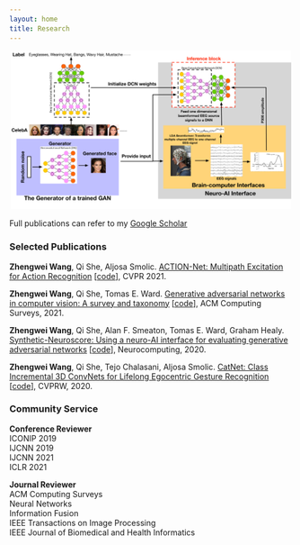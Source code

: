 ```yaml
---
layout: home
title: Research
---
```

<p align="center"><img src="assets/img/research/NAI_2.pdf" width="500" /></p>




Full publications can refer to my [Google Scholar](https://scholar.google.com/citations?user=TaYR7cMAAAAJ&hl=en)

### Selected Publications

**Zhengwei Wang**, Qi She, Aljosa Smolic. [ACTION-Net: Multipath Excitation for Action Recognition](https://arxiv.org/pdf/2103.07372.pdf) [[code](https://github.com/V-Sense/ACTION-Net)], CVPR 2021. 

**Zhengwei Wang**, Qi She, Tomas E. Ward. [Generative adversarial networks in computer vision: A survey and taxonomy](https://www.researchgate.net/publication/349189619_Generative_Adversarial_Networks_in_Computer_Vision_A_Survey_and_Taxonomy) [[code](https://github.com/sheqi/GAN_Review)], ACM Computing Surveys, 2021.

**Zhengwei Wang**, Qi She, Alan F. Smeaton, Tomas E. Ward, Graham Healy. [Synthetic-Neuroscore: Using a neuro-AI interface for evaluating generative adversarial networks](https://arxiv.org/pdf/1905.04243.pdf) [[code](https://github.com/villawang/Neuro-AI-Interface)], Neurocomputing, 2020.

**Zhengwei Wang**, Qi She, Tejo Chalasani, Aljosa Smolic. [CatNet: Class Incremental 3D ConvNets for Lifelong Egocentric Gesture Recognition](https://openaccess.thecvf.com/content_CVPRW_2020/papers/w15/Wang_CatNet_Class_Incremental_3D_ConvNets_for_Lifelong_Egocentric_Gesture_Recognition_CVPRW_2020_paper.pdf) [[code](https://github.com/villawang/CatNet)], CVPRW, 2020.



### Community Service

**Conference Reviewer**\
ICONIP 2019\
IJCNN 2019\
IJCNN 2021\
ICLR 2021

**Journal Reviewer**\
ACM Computing Surveys\
Neural Networks\
Information Fusion\
IEEE Transactions on Image Processing\
IEEE Journal of Biomedical and Health Informatics

